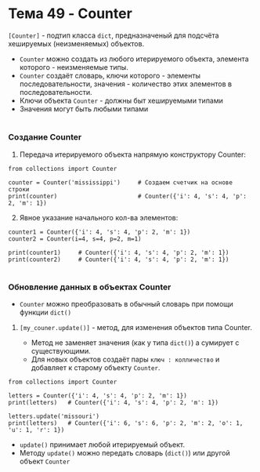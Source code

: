 # Тема 49 - Counter

`[Counter]` - подтип класса `dict`, предназначеный для подсчёта хешируемых (неизменяемых) объектов.

   - `Counter` можно создать из любого итерируемого объекта, элемента которого - неизменяемые типы.
   - `Counter` создаёт словарь, ключи которого - элементы последовательности, значения - количество этих элементов в последовательности.
   - Ключи объекта `Counter` - должны быт хешируемыми типами
   - Значения могут быть любыми типами
#
### Создание Counter  

1. Передача итерируемого объекта напрямую конструктору Counter:
```
from collections import Counter

counter = Counter('mississippi')     # Создаем счетчик на основе строки
print(counter)                       # Counter({'i': 4, 's': 4, 'p': 2, 'm': 1})
```
2. Явное указание начального кол-ва элементов:
```
counter1 = Counter({'i': 4, 's': 4, 'p': 2, 'm': 1})
counter2 = Counter(i=4, s=4, p=2, m=1)

print(counter1)     # Counter({'i': 4, 's': 4, 'p': 2, 'm': 1})
print(counter2)     # Counter({'i': 4, 's': 4, 'p': 2, 'm': 1})
```
#
### Обновление данных в объектах Counter

- `Counter` можно преобразовать в обычный словарь при помощи функции `dict()`
1. `[my_couner.update()]` - метод, для изменения объектов типа Counter.  

      - Метод не заменяет значения (как у типа `dict()`) а сумирует с существующими.
      - Для новых объектов создаёт пары `ключ : колличество` и добавляет к старому объекту `Counter`.
```
from collections import Counter

letters = Counter({'i': 4, 's': 4, 'p': 2, 'm': 1})
print(letters)   # Counter({'i': 4, 's': 4, 'p': 2, 'm': 1})

letters.update('missouri')
print(letters)   # Counter({'i': 6, 's': 6, 'p': 2, 'm': 2, 'o': 1, 'u': 1, 'r': 1})
```

- `update()` принимает любой итерируемый объект.
- Методу `update()` можно передать словарь (`dict()`) или другой объект `Counter`
#






